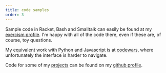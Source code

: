 ```yaml
---
title: code samples
order: 3
---
```


Sample code in Racket, Bash and Smalltalk can easily be found at my [exercism profile](https://exercism.io/profiles/circius). I'm happy with all of the code there, even if these are, of course, toy questions.

My equivalent work with Python and Javascript is at [codewars](https://www.codewars.com/users/circius), where unfortunately the interface is harder to navigate.

Code for some of my [projects](https://pheu.org/#projects) can be found on my [github profile](https://github.com/circius).
